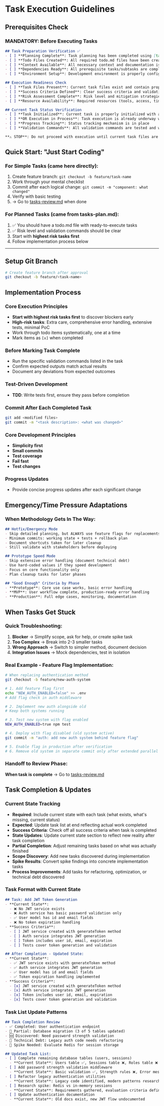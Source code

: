# Task Execution Guidelines

## Prerequisites Check

### MANDATORY: Before Executing Tasks
```markdown
## Task Preparation Verification ✅
- [ ] **Planning Complete**: Task planning has been completed using [tasks-plan.md](tasks-plan.md)
- [ ] **Todo Files Created**: All required todo.md files have been created and initialized
- [ ] **Context Available**: All necessary context and documentation is accessible
- [ ] **Dependencies Ready**: All prerequisite tasks/subtasks are complete and archived
- [ ] **Environment Setup**: Development environment is properly configured

## Execution Readiness Check
- [ ] **Task Files Present**: Current task files exist and contain proper planning details
- [ ] **Success Criteria Defined**: Clear success criteria and validation commands are specified
- [ ] **Risk Assessment Complete**: Risk level and mitigation strategies are documented
- [ ] **Resource Availability**: Required resources (tools, access, time) are available

## Current Task Status Verification
- [ ] **Task Initialized**: Current task is properly initialized with all required information
- [ ] **OR Execution in Process**: Task execution is already underway with proper tracking
- [ ] **Progress Tracking**: Status tracking mechanism is in place
- [ ] **Validation Commands**: All validation commands are tested and working

**⚠️ STOP**: Do not proceed with execution until current task files are properly created and initialized
```

## Quick Start: "Just Start Coding"

### For Simple Tasks (came here directly):
1. Create feature branch: `git checkout -b feature/task-name`
2. Work through your mental checklist
3. Commit after each logical change: `git commit -m "component: what changed"`
4. Verify with basic testing
5. → Go to [tasks-review.md](tasks-review.md) when done

### For Planned Tasks (came from tasks-plan.md):
1. ✅ You should have a todo.md file with ready-to-execute tasks
2. ✅ Risk level and validation commands should be clear
3. Start with **highest risk tasks first**
4. Follow implementation process below

---

## Setup Git Branch
```bash
# Create feature branch after approval
git checkout -b feature/<task-name>
```

## Implementation Process

### Core Execution Principles
- **Start with highest risk tasks first** to discover blockers early
- **High-risk tasks**: Extra care, comprehensive error handling, extensive tests, minimal PoC
- Work through todo items systematically, one at a time
- Mark items as `[x]` when completed

### Before Marking Task Complete
- Run the specific validation commands listed in the task
- Confirm expected outputs match actual results
- Document any deviations from expected outcomes

### Test-Driven Development
- **TDD**: Write tests first, ensure they pass before completion

### Commit After Each Completed Task
```bash
git add <modified files>
git commit -m "<task description>: <what was changed>"
```

### Core Development Principles
- **Simplicity first**
- **Small commits** 
- **Test coverage**
- **Fail fast**
- **Test changes**

### Progress Updates
- Provide concise progress updates after each significant change

## Emergency/Time Pressure Adaptations

### When Methodology Gets In The Way:
```markdown
## Hotfix/Emergency Mode
- Skip detailed planning, but ALWAYS use feature flags for replacements
- Minimum commits: working state + tests + rollback plan
- Document shortcuts taken for later cleanup
- Still validate with stakeholders before deploying

## Prototype Speed Mode  
- Skip extensive error handling (document technical debt)
- Use hard-coded values if they speed development
- Focus on core functionality only
- Plan cleanup tasks for later phases

## "Good Enough" Criteria by Phase
- **Prototype**: Core use case works, basic error handling
- **MVP**: User workflow complete, production-ready error handling  
- **Production**: Full edge cases, monitoring, documentation
```

## When Tasks Get Stuck

### Quick Troubleshooting:
1. **Blocker** → Simplify scope, ask for help, or create spike task
2. **Too Complex** → Break into 2-3 smaller tasks
3. **Wrong Approach** → Switch to simpler method, document decision
4. **Integration Issues** → Mock dependencies, test in isolation

### Real Example - Feature Flag Implementation:
```bash
# When replacing authentication method
git checkout -b feature/new-auth-system

# 1. Add feature flag first
echo "NEW_AUTH_ENABLED=false" >> .env
# Add flag check in auth middleware

# 2. Implement new auth alongside old
# Keep both systems running

# 3. Test new system with flag enabled
NEW_AUTH_ENABLED=true npm test

# 4. Deploy with flag disabled (old system active)
git commit -m "auth: add new auth system behind feature flag"

# 5. Enable flag in production after verification
# 6. Remove old system in separate commit only after extended parallel period
```

### Handoff to Review Phase:
**When task is complete** → Go to [tasks-review.md](tasks-review.md)

## Task Completion & Updates

### Current State Tracking
- **Required**: Include current state with each task (what exists, what's missing, current status)
- **Expected**: Update task list at end reflecting actual work completed
- **Success Criteria**: Check off all success criteria when task is completed
- **State Updates**: Update current state section to reflect new reality after task completion
- **Partial Completion**: Adjust remaining tasks based on what was actually finished
- **Scope Discovery**: Add new tasks discovered during implementation
- **Spike Results**: Convert spike findings into concrete implementation tasks
- **Process Improvements**: Add tasks for refactoring, optimization, or technical debt discovered

### Task Format with Current State
```markdown
## Task: Add JWT Token Generation
- **Current State**: 
  - ❌ No JWT service exists
  - ❌ Auth service has basic password validation only  
  - ✅ User model has id and email fields
  - ❌ No token expiration handling
- **Success Criteria**:
  - [ ] JWT service created with generateToken method
  - [ ] Auth service integrates JWT generation
  - [ ] Token includes user id, email, expiration
  - [ ] Tests cover token generation and validation

## After Completion - Updated State:
- **Current State**: 
  - ✅ JWT service exists with generateToken method
  - ✅ Auth service integrates JWT generation  
  - ✅ User model has id and email fields
  - ✅ Token expiration handling implemented
- **Success Criteria**:
  - [x] JWT service created with generateToken method
  - [x] Auth service integrates JWT generation
  - [x] Token includes user id, email, expiration
  - [x] Tests cover token generation and validation
```

### Task List Update Patterns
```markdown
## Task Completion Review
- ✅ Completed: User authentication endpoint
- 🔄 Partial: Database migration (3 of 5 tables updated)
- 🆕 Discovered: Need password strength validation
- 🔧 Technical Debt: Legacy auth code needs refactoring
- 🧪 Spike Needed: Evaluate Redis for session storage

## Updated Task List:
- [ ] Complete remaining database tables (users, sessions)
  - **Current State**: Users table ✅, Sessions table ❌, Roles table ❌
- [ ] Add password strength validation middleware
  - **Current State**: Basic validation ✅, Strength rules ❌, Error messages ❌
- [ ] Refactor legacy authentication utilities
  - **Current State**: Legacy code identified, modern patterns researched
- [ ] Research spike: Redis vs in-memory sessions
  - **Current State**: Requirements gathered, evaluation criteria defined
- [ ] Update authentication documentation
  - **Current State**: Old docs exist, new JWT flow undocumented
```